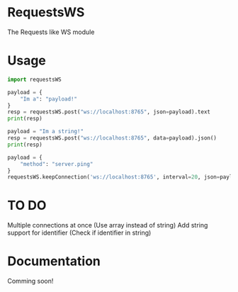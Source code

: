 # RequestsWS
The Requests like WS module

# Usage
```python
import requestsWS

payload = {
    "Im a": "payload!"
}
resp = requestsWS.post("ws://localhost:8765", json=payload).text
print(resp)

payload = "Im a string!"
resp = requestsWS.post("ws://localhost:8765", data=payload).json()
print(resp)

payload = {
    "method": "server.ping"
}
requestsWS.keepConnection('ws://localhost:8765', interval=20, json=payload)
```

# TO DO
Multiple connections at once (Use array instead of string)
Add string support for identifier (Check if identifier in string)

# Documentation
Comming soon!
